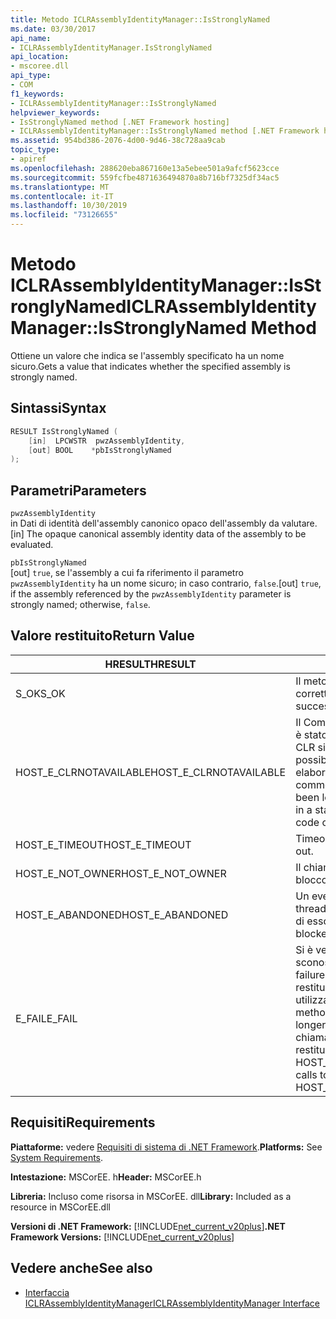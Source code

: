 ```yaml
---
title: Metodo ICLRAssemblyIdentityManager::IsStronglyNamed
ms.date: 03/30/2017
api_name:
- ICLRAssemblyIdentityManager.IsStronglyNamed
api_location:
- mscoree.dll
api_type:
- COM
f1_keywords:
- ICLRAssemblyIdentityManager::IsStronglyNamed
helpviewer_keywords:
- IsStronglyNamed method [.NET Framework hosting]
- ICLRAssemblyIdentityManager::IsStronglyNamed method [.NET Framework hosting]
ms.assetid: 954bd386-2076-4d00-9d46-38c728aa9cab
topic_type:
- apiref
ms.openlocfilehash: 288620eba867160e13a5ebee501a9afcf5623cce
ms.sourcegitcommit: 559fcfbe4871636494870a8b716bf7325df34ac5
ms.translationtype: MT
ms.contentlocale: it-IT
ms.lasthandoff: 10/30/2019
ms.locfileid: "73126655"
---
```

# <a name="iclrassemblyidentitymanagerisstronglynamed-method"></a><span data-ttu-id="f9012-102">Metodo ICLRAssemblyIdentityManager::IsStronglyNamed</span><span class="sxs-lookup"><span data-stu-id="f9012-102">ICLRAssemblyIdentityManager::IsStronglyNamed Method</span></span>
<span data-ttu-id="f9012-103">Ottiene un valore che indica se l'assembly specificato ha un nome sicuro.</span><span class="sxs-lookup"><span data-stu-id="f9012-103">Gets a value that indicates whether the specified assembly is strongly named.</span></span>  
  
## <a name="syntax"></a><span data-ttu-id="f9012-104">Sintassi</span><span class="sxs-lookup"><span data-stu-id="f9012-104">Syntax</span></span>  
  
```cpp  
RESULT IsStronglyNamed (  
    [in]  LPCWSTR  pwzAssemblyIdentity,  
    [out] BOOL    *pbIsStronglyNamed  
);  
```  
  
## <a name="parameters"></a><span data-ttu-id="f9012-105">Parametri</span><span class="sxs-lookup"><span data-stu-id="f9012-105">Parameters</span></span>  
 `pwzAssemblyIdentity`  
 <span data-ttu-id="f9012-106">in Dati di identità dell'assembly canonico opaco dell'assembly da valutare.</span><span class="sxs-lookup"><span data-stu-id="f9012-106">[in] The opaque canonical assembly identity data of the assembly to be evaluated.</span></span>  
  
 `pbIsStronglyNamed`  
 <span data-ttu-id="f9012-107">[out] `true`, se l'assembly a cui fa riferimento il parametro `pwzAssemblyIdentity` ha un nome sicuro; in caso contrario, `false`.</span><span class="sxs-lookup"><span data-stu-id="f9012-107">[out] `true`, if the assembly referenced by the `pwzAssemblyIdentity` parameter is strongly named; otherwise, `false`.</span></span>  
  
## <a name="return-value"></a><span data-ttu-id="f9012-108">Valore restituito</span><span class="sxs-lookup"><span data-stu-id="f9012-108">Return Value</span></span>  
  
|<span data-ttu-id="f9012-109">HRESULT</span><span class="sxs-lookup"><span data-stu-id="f9012-109">HRESULT</span></span>|<span data-ttu-id="f9012-110">Descrizione</span><span class="sxs-lookup"><span data-stu-id="f9012-110">Description</span></span>|  
|-------------|-----------------|  
|<span data-ttu-id="f9012-111">S_OK</span><span class="sxs-lookup"><span data-stu-id="f9012-111">S_OK</span></span>|<span data-ttu-id="f9012-112">Il metodo è stato restituito correttamente.</span><span class="sxs-lookup"><span data-stu-id="f9012-112">The method returned successfully.</span></span>|  
|<span data-ttu-id="f9012-113">HOST_E_CLRNOTAVAILABLE</span><span class="sxs-lookup"><span data-stu-id="f9012-113">HOST_E_CLRNOTAVAILABLE</span></span>|<span data-ttu-id="f9012-114">Il Common Language Runtime (CLR) non è stato caricato in un processo oppure CLR si trova in uno stato in cui non è possibile eseguire codice gestito o elaborare la chiamata correttamente.</span><span class="sxs-lookup"><span data-stu-id="f9012-114">The common language runtime (CLR) has not been loaded into a process, or the CLR is in a state in which it cannot run managed code or process the call successfully.</span></span>|  
|<span data-ttu-id="f9012-115">HOST_E_TIMEOUT</span><span class="sxs-lookup"><span data-stu-id="f9012-115">HOST_E_TIMEOUT</span></span>|<span data-ttu-id="f9012-116">Timeout della chiamata.</span><span class="sxs-lookup"><span data-stu-id="f9012-116">The call timed out.</span></span>|  
|<span data-ttu-id="f9012-117">HOST_E_NOT_OWNER</span><span class="sxs-lookup"><span data-stu-id="f9012-117">HOST_E_NOT_OWNER</span></span>|<span data-ttu-id="f9012-118">Il chiamante non è il proprietario del blocco.</span><span class="sxs-lookup"><span data-stu-id="f9012-118">The caller does not own the lock.</span></span>|  
|<span data-ttu-id="f9012-119">HOST_E_ABANDONED</span><span class="sxs-lookup"><span data-stu-id="f9012-119">HOST_E_ABANDONED</span></span>|<span data-ttu-id="f9012-120">Un evento è stato annullato mentre un thread bloccato o Fiber era in attesa su di esso.</span><span class="sxs-lookup"><span data-stu-id="f9012-120">An event was canceled while a blocked thread or fiber was waiting on it.</span></span>|  
|<span data-ttu-id="f9012-121">E_FAIL</span><span class="sxs-lookup"><span data-stu-id="f9012-121">E_FAIL</span></span>|<span data-ttu-id="f9012-122">Si è verificato un errore irreversibile sconosciuto.</span><span class="sxs-lookup"><span data-stu-id="f9012-122">An unknown catastrophic failure occurred.</span></span> <span data-ttu-id="f9012-123">Se un metodo restituisce E_FAIL, CLR non è più utilizzabile all'interno del processo.</span><span class="sxs-lookup"><span data-stu-id="f9012-123">If a method returns E_FAIL, the CLR is no longer usable within the process.</span></span> <span data-ttu-id="f9012-124">Le chiamate successive ai metodi di hosting restituiscono HOST_E_CLRNOTAVAILABLE.</span><span class="sxs-lookup"><span data-stu-id="f9012-124">Subsequent calls to hosting methods return HOST_E_CLRNOTAVAILABLE.</span></span>|  
  
## <a name="requirements"></a><span data-ttu-id="f9012-125">Requisiti</span><span class="sxs-lookup"><span data-stu-id="f9012-125">Requirements</span></span>  
 <span data-ttu-id="f9012-126">**Piattaforme:** vedere [Requisiti di sistema di .NET Framework](../../../../docs/framework/get-started/system-requirements.md).</span><span class="sxs-lookup"><span data-stu-id="f9012-126">**Platforms:** See [System Requirements](../../../../docs/framework/get-started/system-requirements.md).</span></span>  
  
 <span data-ttu-id="f9012-127">**Intestazione:** MSCorEE. h</span><span class="sxs-lookup"><span data-stu-id="f9012-127">**Header:** MSCorEE.h</span></span>  
  
 <span data-ttu-id="f9012-128">**Libreria:** Incluso come risorsa in MSCorEE. dll</span><span class="sxs-lookup"><span data-stu-id="f9012-128">**Library:** Included as a resource in MSCorEE.dll</span></span>  
  
 <span data-ttu-id="f9012-129">**Versioni di .NET Framework:** [!INCLUDE[net_current_v20plus](../../../../includes/net-current-v20plus-md.md)]</span><span class="sxs-lookup"><span data-stu-id="f9012-129">**.NET Framework Versions:** [!INCLUDE[net_current_v20plus](../../../../includes/net-current-v20plus-md.md)]</span></span>  
  
## <a name="see-also"></a><span data-ttu-id="f9012-130">Vedere anche</span><span class="sxs-lookup"><span data-stu-id="f9012-130">See also</span></span>

- [<span data-ttu-id="f9012-131">Interfaccia ICLRAssemblyIdentityManager</span><span class="sxs-lookup"><span data-stu-id="f9012-131">ICLRAssemblyIdentityManager Interface</span></span>](../../../../docs/framework/unmanaged-api/hosting/iclrassemblyidentitymanager-interface.md)
